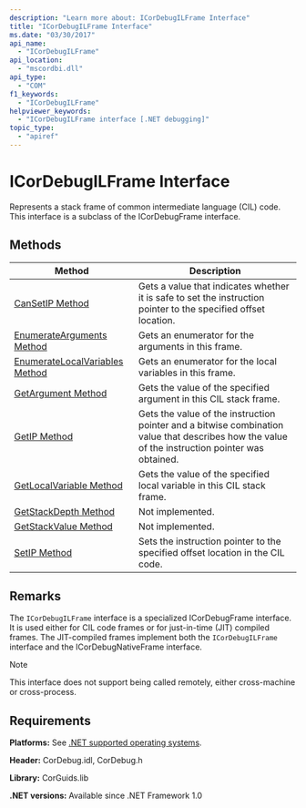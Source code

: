 ```yaml
---
description: "Learn more about: ICorDebugILFrame Interface"
title: "ICorDebugILFrame Interface"
ms.date: "03/30/2017"
api_name:
  - "ICorDebugILFrame"
api_location:
  - "mscordbi.dll"
api_type:
  - "COM"
f1_keywords:
  - "ICorDebugILFrame"
helpviewer_keywords:
  - "ICorDebugILFrame interface [.NET debugging]"
topic_type:
  - "apiref"
---
```

# ICorDebugILFrame Interface

Represents a stack frame of common intermediate language (CIL) code. This interface is a subclass of the ICorDebugFrame interface.

## Methods

|Method|Description|
|------------|-----------------|
|[CanSetIP Method](icordebugilframe-cansetip-method.md)|Gets a value that indicates whether it is safe to set the instruction pointer to the specified offset location.|
|[EnumerateArguments Method](icordebugilframe-enumeratearguments-method.md)|Gets an enumerator for the arguments in this frame.|
|[EnumerateLocalVariables Method](icordebugilframe-enumeratelocalvariables-method.md)|Gets an enumerator for the local variables in this frame.|
|[GetArgument Method](icordebugilframe-getargument-method.md)|Gets the value of the specified argument in this CIL stack frame.|
|[GetIP Method](icordebugilframe-getip-method.md)|Gets the value of the instruction pointer and a bitwise combination value that describes how the value of the instruction pointer was obtained.|
|[GetLocalVariable Method](icordebugilframe-getlocalvariable-method.md)|Gets the value of the specified local variable in this CIL stack frame.|
|[GetStackDepth Method](icordebugilframe-getstackdepth-method.md)|Not implemented.|
|[GetStackValue Method](icordebugilframe-getstackvalue-method.md)|Not implemented.|
|[SetIP Method](icordebugilframe-setip-method.md)|Sets the instruction pointer to the specified offset location in the CIL code.|

## Remarks

 The `ICorDebugILFrame` interface is a specialized ICorDebugFrame interface. It is used either for CIL code frames or for just-in-time (JIT) compiled frames. The JIT-compiled frames implement both the `ICorDebugILFrame` interface and the ICorDebugNativeFrame interface.

> [!NOTE]
> This interface does not support being called remotely, either cross-machine or cross-process.

## Requirements

 **Platforms:** See [.NET supported operating systems](https://github.com/dotnet/core/blob/main/os-lifecycle-policy.md).

 **Header:** CorDebug.idl, CorDebug.h

 **Library:** CorGuids.lib

 **.NET versions:** Available since .NET Framework 1.0
